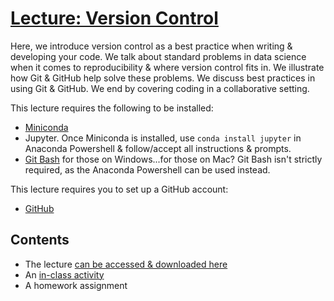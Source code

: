 # [Lecture: Version Control](https://1drv.ms/p/s!AgxFCJc78BuchZlkukSdHpJUAFJoLA?e=wheby4)
Here, we introduce version control as a best practice when writing & developing your code. 
We talk about standard problems in data science when it comes to reproducibility & where version control fits in. 
We illustrate how Git & GitHub help solve these problems. 
We discuss best practices in using Git & GitHub. 
We end by covering coding in a collaborative setting. 

This lecture requires the following to be installed:
- [Miniconda](https://docs.conda.io/en/latest/miniconda.html)
- Jupyter. Once Miniconda is installed, use `conda install jupyter` in Anaconda Powershell & follow/accept all instructions & prompts. 
- [Git Bash](https://gitforwindows.org/) for those on Windows...for those on Mac? Git Bash isn't strictly required, as the Anaconda Powershell can be used instead.

This lecture requires you to set up a GitHub account:
- [GitHub](https://github.com/)


## Contents
- The lecture [can be accessed & downloaded here](https://1drv.ms/p/s!AgxFCJc78BuchZlkukSdHpJUAFJoLA?e=wheby4)
- An [in-class activity](https://github.com/curtispmartin/Education/blob/master/ADSChE/Reproducibility/2-VersionControl/Assignments/inclass.ipynb)
- A homework assignment